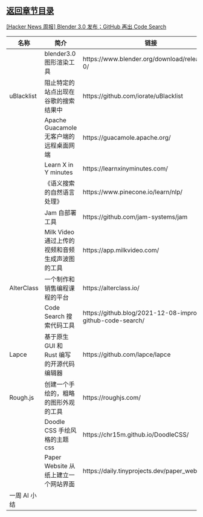 ## [返回章节目录](../2021Q4-Hacker-News.md)


[[Hacker News 周报] Blender 3.0 发布；GitHub 再出 Code
Search](https://www.bilibili.com/video/BV1NL411L7U1)

<table>
  <theader>
    <th>名称</th>
    <th>简介</th>
    <th>链接</th>
  </theader><tbody>
    <tr>
      <td></td>
      <td>blender3.0 图形渲染工具</td>
      <td>https://www.blender.org/download/releases/3-0/</td>
    </tr><tr>
      <td>uBlacklist</td>
      <td>阻止特定的站点出现在谷歌的搜索结果中</td>
      <td>https://github.com/iorate/uBlacklist</td>
    </tr><tr>
      <td></td>
      <td>Apache Guacamole 无客户端的远程桌面网端</td>
      <td>https://guacamole.apache.org/</td>
    </tr><tr>
      <td></td>
      <td>Learn X in Y minutes</td>
      <td>https://learnxinyminutes.com/</td>
    </tr><tr>
      <td></td>
      <td>《语义搜索的自然语言处理》</td>
      <td>https://www.pinecone.io/learn/nlp/</td>
    </tr><tr>
      <td></td>
      <td>Jam 自部署工具</td>
      <td>https://github.com/jam-systems/jam</td>
    </tr><tr>
      <td></td>
      <td>Milk Video 通过上传的视频和音频生成声波图的工具</td>
      <td>https://app.milkvideo.com/</td>
    </tr><tr>
      <td>AlterClass</td>
      <td>一个制作和销售编程课程的平台</td>
      <td>https://alterclass.io/</td>
    </tr><tr>
      <td></td>
      <td>Code Search 搜索代码工具</td>
      <td>https://github.blog/2021-12-08-improving-github-code-search/</td>
    </tr><tr>
      <td>Lapce</td>
      <td>基于原生 GUI 和 Rust 编写的开源代码编辑器</td>
      <td>https://github.com/lapce/lapce</td>
    </tr><tr>
      <td>Rough.js</td>
      <td>创建一个手绘的，粗略的图形外观的工具</td>
      <td>https://roughjs.com/</td>
    </tr><tr>
      <td></td>
      <td>Doodle CSS 手绘风格的主题 css</td>
      <td>https://chr15m.github.io/DoodleCSS/</td>
    </tr><tr>
      <td></td>
      <td>Paper Website 从纸上建立一个网站界面</td>
      <td>https://daily.tinyprojects.dev/paper_website</td>
    </tr><tr>
      <td>一周 AI 小结</td>
      <td></td>
      <td></td>
    </tr>
  </tbody>
</table>